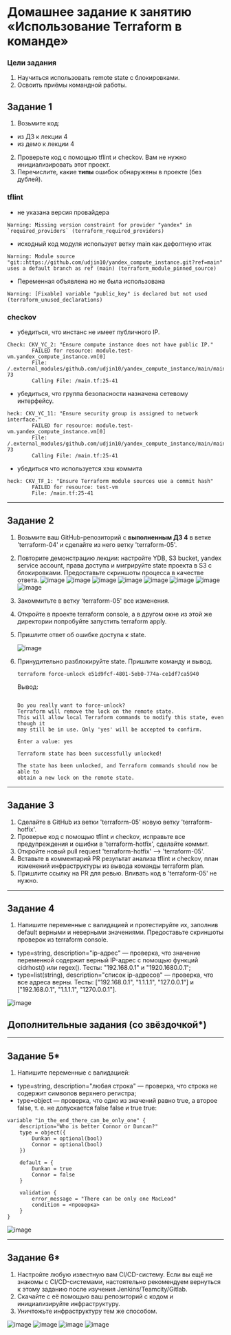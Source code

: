 # Домашнее задание к занятию «Использование Terraform в команде»

### Цели задания

1. Научиться использовать remote state с блокировками.
2. Освоить приёмы командной работы.

## Задание 1

1. Возьмите код:
- из ДЗ к лекции 4
- из демо к лекции 4
2. Проверьте код с помощью tflint и checkov. Вам не нужно инициализировать этот проект.
3. Перечислите, какие **типы** ошибок обнаружены в проекте (без дублей).
### tflint
- не указана версия провайдера
```
Warning: Missing version constraint for provider "yandex" in `required_providers` (terraform_required_providers)
```
- исходный код модуля использует ветку main как дефолтную итак
```
Warning: Module source "git::https://github.com/udjin10/yandex_compute_instance.git?ref=main" uses a default branch as ref (main) (terraform_module_pinned_source)
```
- Переменная объявлена но не была использована
```
Warning: [Fixable] variable "public_key" is declared but not used (terraform_unused_declarations)
```
### checkov
- убедиться, что инстанс не имеет публичного IP.
```
Check: CKV_YC_2: "Ensure compute instance does not have public IP."
        FAILED for resource: module.test-vm.yandex_compute_instance.vm[0]
        File: /.external_modules/github.com/udjin10/yandex_compute_instance/main/main.tf:24-73
        Calling File: /main.tf:25-41
```
- убедиться, что группа безопасности назначена сетевому интерфейсу.
```
heck: CKV_YC_11: "Ensure security group is assigned to network interface."
        FAILED for resource: module.test-vm.yandex_compute_instance.vm[0]
        File: /.external_modules/github.com/udjin10/yandex_compute_instance/main/main.tf:24-73
        Calling File: /main.tf:25-41
```
- убедиться что используется хэш коммита
```
heck: CKV_TF_1: "Ensure Terraform module sources use a commit hash"
        FAILED for resource: test-vm
        File: /main.tf:25-41
```
------

## Задание 2

1. Возьмите ваш GitHub-репозиторий с **выполненным ДЗ 4** в ветке 'terraform-04' и сделайте из него ветку 'terraform-05'.
2. Повторите демонстрацию лекции: настройте YDB, S3 bucket, yandex service account, права доступа и мигрируйте state проекта в S3 с блокировками. Предоставьте скриншоты процесса в качестве ответа.
   ![image](https://github.com/LexNezv/devops-netology/assets/60059176/291c234e-c671-43b4-b278-8977528436a1)
   ![image](https://github.com/LexNezv/devops-netology/assets/60059176/7abdc167-b3bb-482a-b442-efa834791bb3)
   ![image](https://github.com/LexNezv/devops-netology/assets/60059176/3db4b0dd-8ad9-42d8-b845-156b6e6bf07a)
   ![image](https://github.com/LexNezv/devops-netology/assets/60059176/c19f41a1-30df-4d02-8f86-6ba947055f83)
   ![image](https://github.com/LexNezv/devops-netology/assets/60059176/6f909ccc-0d3a-44f9-8ff3-fe63efd619c6)
   ![image](https://github.com/LexNezv/devops-netology/assets/60059176/9eef0939-bf6c-485b-acb4-5c2199db7fbd)
   ![image](https://github.com/LexNezv/devops-netology/assets/60059176/2045bb6f-4297-4ac1-9933-b3f4361ffd0d)
   ![image](https://github.com/LexNezv/devops-netology/assets/60059176/a02b7959-b44a-453e-82b7-2a36a1addbff)
   
   
4. Закоммитьте в ветку 'terraform-05' все изменения.
5. Откройте в проекте terraform console, а в другом окне из этой же директории попробуйте запустить terraform apply.
6. Пришлите ответ об ошибке доступа к state.
   
   ![image](https://github.com/LexNezv/devops-netology/assets/60059176/3080f2d1-b837-484e-890e-5302b6361f8e)

8. Принудительно разблокируйте state. Пришлите команду и вывод.
   ```
   terraform force-unlock e51d9fcf-4801-5eb0-774a-ce1df7ca5940
   ```
   Вывод:
   ```

   Do you really want to force-unlock?
   Terraform will remove the lock on the remote state.
   This will allow local Terraform commands to modify this state, even though it
   may still be in use. Only 'yes' will be accepted to confirm.

   Enter a value: yes

   Terraform state has been successfully unlocked!

   The state has been unlocked, and Terraform commands should now be able to
   obtain a new lock on the remote state.
   ```


------
## Задание 3  

1. Сделайте в GitHub из ветки 'terraform-05' новую ветку 'terraform-hotfix'.
2. Проверье код с помощью tflint и checkov, исправьте все предупреждения и ошибки в 'terraform-hotfix', сделайте коммит.
3. Откройте новый pull request 'terraform-hotfix' --> 'terraform-05'. 
4. Вставьте в комментарий PR результат анализа tflint и checkov, план изменений инфраструктуры из вывода команды terraform plan.
5. Пришлите ссылку на PR для ревью. Вливать код в 'terraform-05' не нужно.

------
## Задание 4

1. Напишите переменные с валидацией и протестируйте их, заполнив default верными и неверными значениями. Предоставьте скриншоты проверок из terraform console. 

- type=string, description="ip-адрес" — проверка, что значение переменной содержит верный IP-адрес с помощью функций cidrhost() или regex(). Тесты:  "192.168.0.1" и "1920.1680.0.1";
- type=list(string), description="список ip-адресов" — проверка, что все адреса верны. Тесты:  ["192.168.0.1", "1.1.1.1", "127.0.0.1"] и ["192.168.0.1", "1.1.1.1", "1270.0.0.1"].


![image](https://github.com/LexNezv/devops-netology/assets/60059176/2c4ddfa5-c637-49bc-b5a7-091741cb2656)


## Дополнительные задания (со звёздочкой*)
------
## Задание 5*
1. Напишите переменные с валидацией:
- type=string, description="любая строка" — проверка, что строка не содержит символов верхнего регистра;
- type=object — проверка, что одно из значений равно true, а второе false, т. е. не допускается false false и true true:
```
variable "in_the_end_there_can_be_only_one" {
    description="Who is better Connor or Duncan?"
    type = object({
        Dunkan = optional(bool)
        Connor = optional(bool)
    })

    default = {
        Dunkan = true
        Connor = false
    }

    validation {
        error_message = "There can be only one MacLeod"
        condition = <проверка>
    }
}
```

![image](https://github.com/LexNezv/devops-netology/assets/60059176/11164a56-b7f0-4ac1-85b1-46f4862d63b1)

------
## Задание 6*

1. Настройте любую известную вам CI/CD-систему. Если вы ещё не знакомы с CI/CD-системами, настоятельно рекомендуем вернуться к этому заданию после изучения Jenkins/Teamcity/Gitlab.
2. Скачайте с её помощью ваш репозиторий с кодом и инициализируйте инфраструктуру.
3. Уничтожьте инфраструктуру тем же способом.

![image](https://github.com/LexNezv/devops-netology/assets/60059176/ea63b5b4-5438-4d1f-a1cd-c38f0fa10887)
![image](https://github.com/LexNezv/devops-netology/assets/60059176/0cc27c4e-4100-4e17-9cd1-223a52f6dd8b)
![image](https://github.com/LexNezv/devops-netology/assets/60059176/8d453eed-dae3-40a0-80ee-d54e5a84f78a)
![image](https://github.com/LexNezv/devops-netology/assets/60059176/3c1e13e3-be66-4f3c-a4ce-86766285fcaf)


